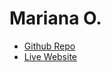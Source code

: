 # Mariana O.
- [Github Repo](https://github.com/marianaOrduno/Final-Project-/tree/main)
- [Live Website](https://marianaorduno.github.io/Final-Project-/)
